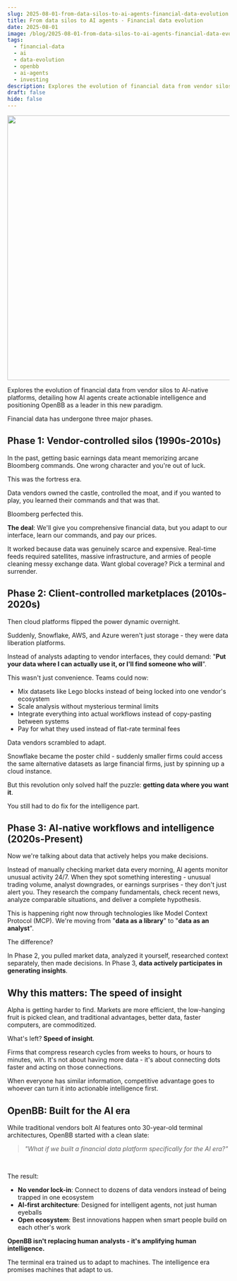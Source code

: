 ```yaml
---
slug: 2025-08-01-from-data-silos-to-ai-agents-financial-data-evolution
title: From data silos to AI agents - Financial data evolution
date: 2025-08-01
image: /blog/2025-08-01-from-data-silos-to-ai-agents-financial-data-evolution
tags:
  - financial-data
  - ai
  - data-evolution
  - openbb
  - ai-agents
  - investing
description: Explores the evolution of financial data from vendor silos to AI-native platforms, detailing how AI agents create actionable intelligence and positioning OpenBB as a leader in this new paradigm.
draft: false
hide: false
---
```


<p align="center">
    <img width="600" src="/blog/
    2025-08-01-from-data-silos-to-ai-agents-financial-data-evolution.png" />
</p>

Explores the evolution of financial data from vendor silos to AI-native platforms, detailing how AI agents create actionable intelligence and positioning OpenBB as a leader in this new paradigm.

<!-- truncate -->

<div style={{borderTop: '1px solid #0088CC', margin: '1.5em 0'}} />

Financial data has undergone three major phases.

## Phase 1: Vendor-controlled silos (1990s-2010s)

In the past, getting basic earnings data meant memorizing arcane Bloomberg commands. One wrong character and you're out of luck.

This was the fortress era.

Data vendors owned the castle, controlled the moat, and if you wanted to play, you learned their commands and that was that.

Bloomberg perfected this.

**The deal**: We'll give you comprehensive financial data, but you adapt to our interface, learn our commands, and pay our prices.

It worked because data was genuinely scarce and expensive. Real-time feeds required satellites, massive infrastructure, and armies of people cleaning messy exchange data. Want global coverage? Pick a terminal and surrender.

## Phase 2: Client-controlled marketplaces (2010s-2020s)

Then cloud platforms flipped the power dynamic overnight.

Suddenly, Snowflake, AWS, and Azure weren't just storage - they were data liberation platforms.

Instead of analysts adapting to vendor interfaces, they could demand: "**Put your data where I can actually use it, or I'll find someone who will**".

This wasn't just convenience. Teams could now:

- Mix datasets like Lego blocks instead of being locked into one vendor's ecosystem
- Scale analysis without mysterious terminal limits
- Integrate everything into actual workflows instead of copy-pasting between systems
- Pay for what they used instead of flat-rate terminal fees

Data vendors scrambled to adapt.

Snowflake became the poster child - suddenly smaller firms could access the same alternative datasets as large financial firms, just by spinning up a cloud instance.

But this revolution only solved half the puzzle: **getting data where you want it**.

You still had to do fix for the intelligence part.

## Phase 3: AI-native workflows and intelligence (2020s-Present)

Now we're talking about data that actively helps you make decisions.

Instead of manually checking market data every morning, AI agents monitor unusual activity 24/7. When they spot something interesting - unusual trading volume, analyst downgrades, or earnings surprises - they don't just alert you. They research the company fundamentals, check recent news, analyze comparable situations, and deliver a complete hypothesis.

This is happening right now through technologies like Model Context Protocol (MCP). We're moving from "**data as a library**" to "**data as an analyst**".

The difference?

In Phase 2, you pulled market data, analyzed it yourself, researched context separately, then made decisions. In Phase 3, **data actively participates in generating insights**.

## Why this matters: The speed of insight

Alpha is getting harder to find. Markets are more efficient, the low-hanging fruit is picked clean, and traditional advantages, better data, faster computers, are commoditized.

What's left? **Speed of insight**.

Firms that compress research cycles from weeks to hours, or hours to minutes, win. It's not about having more data - it's about connecting dots faster and acting on those connections.

When everyone has similar information, competitive advantage goes to whoever can turn it into actionable intelligence first.


## OpenBB: Built for the AI era

While traditional vendors bolt AI features onto 30-year-old terminal architectures, OpenBB started with a clean slate:

> _"What if we built a financial data platform specifically for the AI era?"_

<br />

The result:

- **No vendor lock-in**: Connect to dozens of data vendors instead of being trapped in one ecosystem
- **AI-first architecture**: Designed for intelligent agents, not just human eyeballs
- **Open ecosystem**: Best innovations happen when smart people build on each other's work

**OpenBB isn't replacing human analysts - it's amplifying human intelligence.**

The terminal era trained us to adapt to machines. The intelligence era promises machines that adapt to us.

